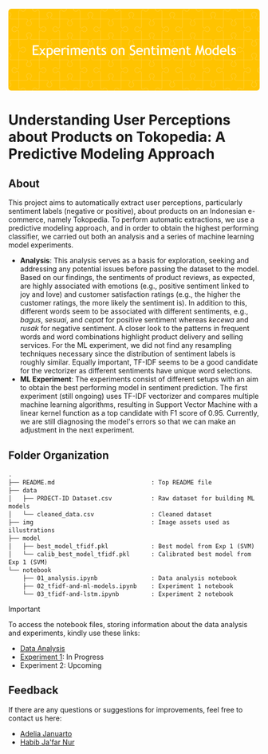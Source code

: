 ![header](header.png)

# Understanding User Perceptions about Products on Tokopedia: A Predictive Modeling Approach

## About
This project aims to automatically extract user perceptions, particularly sentiment labels (negative or positive), about products on an Indonesian e-commerce, namely Tokopedia. To perform automatic extractions, we use a predictive modeling approach, and in order to obtain the highest performing classifier, we carried out both an analysis and a series of machine learning model experiments. 
- **Analysis**: This analysis serves as a basis for exploration, seeking and addressing any potential issues before passing the dataset to the model. Based on our findings, the sentiments of product reviews, as expected, are highly associated with emotions (e.g., positive sentiment linked to joy and love) and customer satisfaction ratings (e.g., the higher the customer ratings, the more likely the sentiment is). In addition to this, different words seem to be associated with different sentiments, e.g., *bagus*, *sesuai*, and *cepat* for positive sentiment whereas *kecewa* and *rusak* for negative sentiment. A closer look to the patterns in frequent words and word combinations highlight product delivery and selling services. For the ML experiment, we did not find any resampling techniques necessary since the distribution of sentiment labels is roughly similar. Equally important, TF-IDF seems to be a good candidate for the vectorizer as different sentiments have unique word selections.
- **ML Experiment**: The experiments consist of different setups with an aim to obtain the best performing model in sentiment prediction. The first experiment (still ongoing) uses TF-IDF vectorizer and compares multiple machine learning algorithms, resulting in Support Vector Machine with a linear kernel function as a top candidate with F1 score of 0.95. Currently, we are still diagnosing the model's errors so that we can make an adjustment in the next experiment.

## Folder Organization

    .
    ├── README.md                           : Top README file
    ├── data
    │   ├── PRDECT-ID Dataset.csv           : Raw dataset for building ML models
    │   └── cleaned_data.csv                : Cleaned dataset
    ├── img                                 : Image assets used as illustrations
    ├── model
    │   ├── best_model_tfidf.pkl            : Best model from Exp 1 (SVM)
    │   └── calib_best_model_tfidf.pkl      : Calibrated best model from Exp 1 (SVM)
    └── notebook
        ├── 01_analysis.ipynb               : Data analysis notebook
        ├── 02_tfidf-and-ml-models.ipynb    : Experiment 1 notebook
        └── 03_tfidf-and-lstm.ipynb         : Experiment 2 notebook
 
>[!important]
To access the notebook files, storing information about the data analysis and experiments, kindly use these links:
- [Data Analysis](https://nbviewer.org/github/LingAdeu/sentiment-model-experiment/blob/main/notebook/01_analysis.ipynb)
- [Experiment 1](https://nbviewer.org/github/LingAdeu/sentiment-model-experiment/blob/main/notebook/02_tfidf-and-ml-models.ipynb): In Progress
- Experiment 2: Upcoming

## Feedback
If there are any questions or suggestions for improvements, feel free to contact us here:
- [Adelia Januarto](mailto:januartoadelia@gmail.com)
- [Habib Ja'far Nur](habibjafar08@gmail.com)